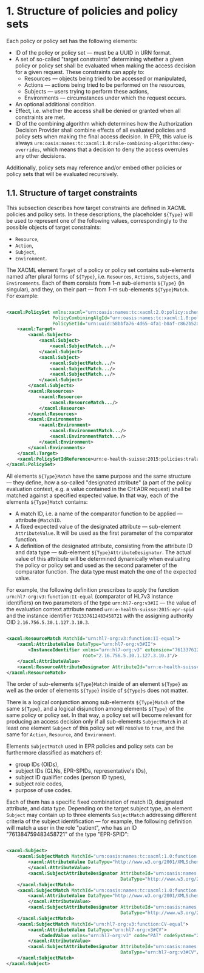 # 1. Structure of policies and policy sets

Each policy or policy set has the following elements:

* ID of the policy or policy set — must be a UUID in URN format.
* A set of so-called "target constraints" determining whether a given policy or policy set shall be evaluated when
  making the access decision for a given request. These constraints can apply to:
    * Resources — objects being tried to be accessed or manipulated,
    * Actions — actions being tried to be performed on the resources,
    * Subjects — users trying to perform these actions,
    * Environments — circumstances under which the request occurs.
* An optional additional condition.
* Effect, i.e. whether the access shall be denied or granted when all constraints are met.
* ID of the combining algorithm which determines how the Authorization Decision Provider shall combine effects
  of all evaluated policies and policy sets when making the final access decision. In EPR, this value is
  always `urn:oasis:names:tc:xacml:1.0:rule-combining-algorithm:deny-overrides`, which means that a decision to deny
  the access overrules any other decisions.

Additionally, policy sets may reference and/or embed other policies or policy sets that will be evaluated recursively.

## 1.1. Structure of target constraints

This subsection describes how target constraints are defined in XACML policies and policy sets. In these descriptions,
the placeholder `${Type}` will be used to represent one of the following values, correspondingly to the possible
objects of target constraints:

* `Resource`,
* `Action`,
* `Subject`,
* `Environment`.

The XACML element `Target` of a policy or policy set contains sub-elements named after plural
forms of `${Type}`, i.e. `Resources`, `Actions`, `Subjects`, and `Environments`. Each of them consists
from *1–n* sub-elements `${Type}` (in singular), and they, on their part —
from *1–m* sub-elements `${Type}Match`. For example:

```xml

<xacml:PolicySet xmlns:xacml="urn:oasis:names:tc:xacml:2.0:policy:schema:os"
                 PolicyCombiningAlgId="urn:oasis:names:tc:xacml:1.0:policy-combining-algorithm:deny-overrides"
                 PolicySetId="urn:uuid:58bbfa76-4d65-4fa1-b0af-c862b52a20d4" Version="1.0">
    <xacml:Target>
        <xacml:Subjects>
            <xacml:Subject>
                <xacml:SubjectMatch.../>
            </xacml:Subject>
            <xacml:Subject>
                <xacml:SubjectMatch.../>
                <xacml:SubjectMatch.../>
                <xacml:SubjectMatch.../>
            </xacml:Subject>
        </xacml:Subjects>
        <xacml:Resources>
            <xacml:Resource>
                <xacml:ResourceMatch.../>
            </xacml:Resource>
        </xacml:Resources>
        <xacml:Environments>
            <xacml:Environment>
                <xacml:EnvironmentMatch.../>
                <xacml:EnvironmentMatch.../>
            </xacml:Environment>
        </xacml:Environments>
    </xacml:Target>
    <xacml:PolicySetIdReference>urn:e-health-suisse:2015:policies:tralala</xacml:PolicySetIdReference>
</xacml:PolicySet>
```

All elements `${Type}Match` have the same purpose and the same structure — they define, how a so-called
"designated attribute" (a part of the policy evaluation context, e.g. a value contained in the CH:ADR request)
shall be matched against a specified expected value. In that way, each of the elements `${Type}Match` contains:

* A match ID, i.e. a name of the comparator function to be applied — attribute `@MatchID`.
* A fixed expected value of the designated attribute — sub-element `AttributeValue`. It will
  be used as the first parameter of the comparator function.
* A definition of the designated attribute, consisting from the attribute ID and data type — sub-element
  `${Type}AttributeDesignator`. The actual value of this attribute will be determined dynamically when evaluating the
  policy or policy set and used as the second parameter of the comparator function. The data type must match the one of
  the expected value.

For example, the following definition prescribes to apply the function `urn:hl7-org:v3:function:II-equal`
(comparator of HL7v3 instance identifiers) on two parameters of the type `urn:hl7-org:v3#II` — the value of the
evaluation context attribute named `urn:e-health-suisse:2015:epr-spid` and the instance identifier
`761337612483458721` with the assigning authority OID `2.16.756.5.30.1.127.3.10.3`.

```xml

<xacml:ResourceMatch MatchId="urn:hl7-org:v3:function:II-equal">
    <xacml:AttributeValue DataType="urn:hl7-org:v3#II">
        <InstanceIdentifier xmlns="urn:hl7-org:v3" extension="761337612483458721"
                            root="2.16.756.5.30.1.127.3.10.3"/>
    </xacml:AttributeValue>
    <xacml:ResourceAttributeDesignator AttributeId="urn:e-health-suisse:2015:epr-spid" DataType="urn:hl7-org:v3#II"/>
</xacml:ResourceMatch>
```

The order of sub-elements `${Type}Match` inside of an element `${Type}` as well as the order of elements `${Type}`
inside of `${Type}s` does not matter.

There is a logical conjunction among sub-elements `${Type}Match` of the same `${Type}`, and a logical
disjunction among elements `${Type}` of the same policy or policy set. In that way, a policy set will become relevant
for producing an access decision only if all sub-elements `SubjectMatch` in at least one element `Subject` of this
policy set will resolve to `true`, and the same for `Action`, `Resource`, and `Environment`.

Elements `SubjectMatch` used in EPR policies and policy sets can be furthermore classified as matchers of:

* group IDs (OIDs),
* subject IDs (GLNs, EPR-SPIDs, representative's IDs),
* subject ID qualifier codes (person ID types),
* subject role codes,
* purpose of use codes.

Each of them has a specific fixed combination of match ID, designated attribute, and data type. Depending on the target
subject type, an element `Subject` may contain up to three elements `SubjectMatch` addressing different criteria
of the subject identification — for example, the following definition will match a user in the role "patient",
who has an ID "761384759483458721" of the type "EPR-SPID":

```xml

<xacml:Subject>
    <xacml:SubjectMatch MatchId="urn:oasis:names:tc:xacml:1.0:function:string-equal">
        <xacml:AttributeValue DataType="http://www.w3.org/2001/XMLSchema#string">761384759483458721
        </xacml:AttributeValue>
        <xacml:SubjectAttributeDesignator AttributeId="urn:oasis:names:tc:xacml:1.0:subject:subject-id"
                                          DataType="http://www.w3.org/2001/XMLSchema#string"/>
    </xacml:SubjectMatch>
    <xacml:SubjectMatch MatchId="urn:oasis:names:tc:xacml:1.0:function:string-equal">
        <xacml:AttributeValue DataType="http://www.w3.org/2001/XMLSchema#string">urn:e-health-suisse:2015:epr-spid
        </xacml:AttributeValue>
        <xacml:SubjectAttributeDesignator AttributeId="urn:oasis:names:tc:xacml:1.0:subject:subject-id-qualifier"
                                          DataType="http://www.w3.org/2001/XMLSchema#string"/>
    </xacml:SubjectMatch>
    <xacml:SubjectMatch MatchId="urn:hl7-org:v3:function:CV-equal">
        <xacml:AttributeValue DataType="urn:hl7-org:v3#CV">
            <CodedValue xmlns="urn:hl7-org:v3" code="PAT" codeSystem="2.16.756.5.30.1.127.3.10.6"/>
        </xacml:AttributeValue>
        <xacml:SubjectAttributeDesignator AttributeId="urn:oasis:names:tc:xacml:2.0:subject:role"
                                          DataType="urn:hl7-org:v3#CV"/>
    </xacml:SubjectMatch>
</xacml:Subject>
```
